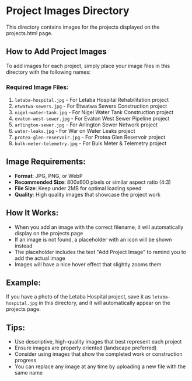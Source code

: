 # Project Images Directory

This directory contains images for the projects displayed on the projects.html page.

## How to Add Project Images

To add images for each project, simply place your image files in this directory with the following names:

### Required Image Files:
1. `letaba-hospital.jpg` - For Letaba Hospital Rehabilitation project
2. `etwatwa-sewers.jpg` - For Etwatwa Sewers Construction project
3. `nigel-water-tank.jpg` - For Nigel Water Tank Construction project
4. `evaton-west-sewer.jpg` - For Evaton West Sewer Pipeline project
5. `arlington-sewer.jpg` - For Arlington Sewer Network project
6. `water-leaks.jpg` - For War on Water Leaks project
7. `protea-glen-reservoir.jpg` - For Protea Glen Reservoir project
8. `bulk-meter-telemetry.jpg` - For Bulk Meter & Telemetry project

## Image Requirements:
- **Format**: JPG, PNG, or WebP
- **Recommended Size**: 800x600 pixels or similar aspect ratio (4:3)
- **File Size**: Keep under 2MB for optimal loading speed
- **Quality**: High quality images that showcase the project work

## How It Works:
- When you add an image with the correct filename, it will automatically display on the projects page
- If an image is not found, a placeholder with an icon will be shown instead
- The placeholder includes the text "Add Project Image" to remind you to add the actual image
- Images will have a nice hover effect that slightly zooms them

## Example:
If you have a photo of the Letaba Hospital project, save it as `letaba-hospital.jpg` in this directory, and it will automatically appear on the projects page.

## Tips:
- Use descriptive, high-quality images that best represent each project
- Ensure images are properly oriented (landscape preferred)
- Consider using images that show the completed work or construction progress
- You can replace any image at any time by uploading a new file with the same name
